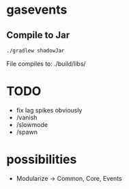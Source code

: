 # gasevents

## Compile to Jar
```bash
./gradlew shadowJar
```
File compiles to: ./build/libs/

# TODO
* fix lag spikes obviously
* /vanish
* /slowmode
* /spawn


# possibilities
* Modularize -> Common, Core, Events